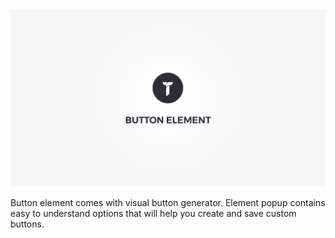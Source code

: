 <div class="thz-doc-image max">
<a class="thz-lightbox mfp-iframe" href="https://vimeo.com/302174982" data-mfp-title="Creatus WordPress Theme Button Element" data-modal-size="large">
	<img src="../../docs-media/splash-button-element.jpg" alt="Creatus WordPress Theme Accordion Element" />
</a>
</div>

Button element comes with visual button generator. Element popup contains easy to understand options that will help you create and save custom buttons.
